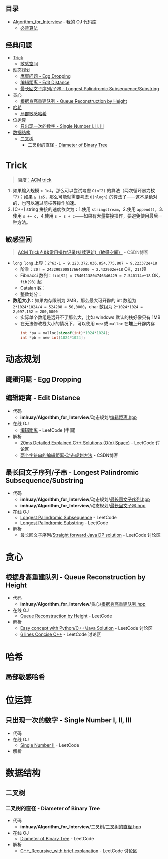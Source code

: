 **目录**
---
- [Algorithm_for_Interview](https://github.com/imhuay/Algorithm_for_Interview-Chinese) - 我的 OJ 代码库
  - [必背算法](https://github.com/imhuay/Algorithm_for_Interview-Chinese/tree/master/Algorithm_for_Interview/_必背算法)
<!-- - [常用子函数](./常用子函数.md) -->

**经典问题**
---
<!-- TOC -->

- [Trick](#trick)
  - [敏感空间](#敏感空间)
- [动态规划](#动态规划)
  - [鹰蛋问题 - Egg Dropping](#鹰蛋问题---egg-dropping)
  - [编辑距离 - Edit Distance](#编辑距离---edit-distance)
  - [最长回文子序列/子串 - Longest Palindromic Subsequence/Substring](#最长回文子序列子串---longest-palindromic-subsequencesubstring)
- [贪心](#贪心)
  - [根据身高重建队列 - Queue Reconstruction by Height](#根据身高重建队列---queue-reconstruction-by-height)
- [哈希](#哈希)
  - [局部敏感哈希](#局部敏感哈希)
- [位运算](#位运算)
  - [只出现一次的数字 - Single Number I, II, III](#只出现一次的数字---single-number-i-ii-iii)
- [数据结构](#数据结构)
  - [二叉树](#二叉树)
    - [二叉树的直径 - Diameter of Binary Tree](#二叉树的直径---diameter-of-binary-tree)

<!-- /TOC -->

# Trick
> [百度：ACM trick](https://www.baidu.com/s?wd=ACM%20trick)
1. 如果输入规模 `< 1e4`，那么可以尝试考虑 `O(n^2)` 的算法（两次循环暴力枚举）；如果 `≥ 1e5`，那么可能就需要考虑 `O(nlogn)` 的算法了——这不是绝对的，也可以通过剪枝等操作加速。
1. [C++] string 拼接的速度依次为：1.使用 `stringstream`，2.使用 `append()`，3.使用 `s += c`，4.使用 `s = s + c`——如果有大量拼接操作，要避免使用最后一种方法。

## 敏感空间
> [ACM Trick点&&常用操作记录(持续更新)（敏感空间）](https://blog.csdn.net/feynman1999/article/details/79588347) - CSDN博客 
- `long long` 上界：`2^63-1 = 9,223,372,036,854,775,807 ≈ 9.223372e+18`
  - 阶乘：`20! = 2432902008176640000 ≈ 2.432902e+18` OK，`21!`超
  - Fibnacci 数列：`fib[92] = 7540113804746346429 ≈ 7.540114e+18` OK，`fib[93]` 超
  - Catalan 数：
  - 整数划分：
- **数组大小**：如果内存限制为 2MB，那么最大可开辟的 int 数组为 `2*1024*1024/4 = 524288 ≈ 50,0000`，char 数组为 `2*1024*1024 = 2,097,152 ≈ 200,0000`
  - 实际单个数组是远开不了那么大，比如 windows 默认的栈好像只有 1MB
  - 在无法修改栈大小的情况下，可以使用 `new` 或 `malloc` 在**堆**上开辟内存
    ```C
    int *pa = malloc(sizeof(int)*1024*1024);
    int *pb = new int[1024*1024];
    ```

# 动态规划

## 鹰蛋问题 - Egg Dropping

## 编辑距离 - Edit Distance
- 代码
  - **imhuay**/**Algorithm_for_Interview**/动态规划/[编辑距离.hpp](https://github.com/imhuay/Algorithm_for_Interview-Chinese/blob/master/Algorithm_for_Interview/动态规划/编辑距离.hpp)
- 在线 OJ
  - [编辑距离](https://leetcode-cn.com/problems/edit-distance/description/) - LeetCode (中国) 
- 解析
  - [20ms Detailed Explained C++ Solutions (O(n) Space)](https://leetcode.com/problems/edit-distance/discuss/25846/20ms-Detailed-Explained-C++-Solutions-(O(n)-Space)) - LeetCode 讨论区
  - [两个字符串的编辑距离-动态规划方法](https://blog.csdn.net/ac540101928/article/details/52786435) - CSDN博客

## 最长回文子序列/子串 - Longest Palindromic Subsequence/Substring
- 代码
  - **imhuay**/**Algorithm_for_Interview**/动态规划/[最长回文子序列.hpp](https://github.com/imhuay/Algorithm_for_Interview-Chinese/blob/master/Algorithm_for_Interview/动态规划/最长回文子序列.hpp)
  - **imhuay**/**Algorithm_for_Interview**/动态规划/[最长回文子串.hpp](https://github.com/imhuay/Algorithm_for_Interview-Chinese/blob/master/Algorithm_for_Interview/动态规划/最长回文子串.hpp)
- 在线 OJ
  - [Longest Palindromic Subsequence](https://leetcode.com/problems/undefined/description/) - LeetCode 
  - [Longest Palindromic Substring](https://leetcode.com/problems/undefined/description/) - LeetCode 
- 解析
  - 最长回文子序列/[Straight forward Java DP solution](https://leetcode.com/problems/longest-palindromic-subsequence/discuss/99101/Straight-forward-Java-DP-solution) - LeetCode 讨论区


# 贪心

## 根据身高重建队列 - Queue Reconstruction by Height
- 代码
  - **imhuay**/**Algorithm_for_Interview**/贪心/[根据身高重建队列.hpp](https://github.com/imhuay/Algorithm_for_Interview-Chinese/blob/master/Algorithm_for_Interview/贪心/根据身高重建队列.hpp)
- 在线 OJ
  - [Queue Reconstruction by Height](https://leetcode.com/problems/queue-reconstruction-by-height/) - LeetCode 
- 解析
  - [Easy concept with Python/C++/Java Solution](https://leetcode.com/problems/queue-reconstruction-by-height/discuss/89345/Easy-concept-with-PythonC++Java-Solution) - LeetCode 讨论区
  - [6 lines  Concise C++](https://leetcode.com/problems/queue-reconstruction-by-height/discuss/89348/6-lines-Concise-C++) - LeetCode 讨论区

# 哈希

## 局部敏感哈希


# 位运算

## 只出现一次的数字 - Single Number I, II, III
- 代码
- 在线 OJ
  - [Single Number II](https://leetcode.com/problems/undefined/description/) - LeetCode 
- 解析

# 数据结构

## 二叉树

### 二叉树的直径 - Diameter of Binary Tree
- 代码
  - **imhuay**/**Algorithm_for_Interview**/二叉树/[二叉树的直径.hpp](https://github.com/imhuay/Algorithm_for_Interview-Chinese/blob/master/Algorithm_for_Interview/二叉树/二叉树的直径.hpp)
- 在线 OJ
  - [Diameter of Binary Tree](https://leetcode.com/problems/diameter-of-binary-tree/) - LeetCode
- 解析
  - [C++_Recursive_with brief explanation](https://leetcode.com/problems/diameter-of-binary-tree/discuss/101115/543.-Diameter-of-Binary-Tree-C++_Recursive_with-brief-explanation) - LeetCode 讨论区
